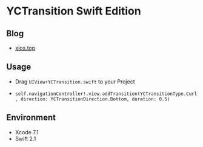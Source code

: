 # YCTransition Swift Edition

## Blog
* [xios.top](http://xios.top/ "牛逼的iOS博客")

## Usage
* Drag `UIView+YCTransition.swift` to your Project

* `self.navigationController!.view.addTransition(YCTransitionType.Curl, direction: YCTransitionDirection.Bottom, duration: 0.5)`

## Environment
* Xcode 7.1 
* Swift 2.1

